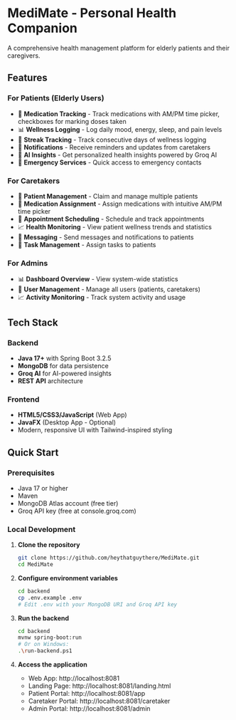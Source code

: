 # MediMate - Personal Health Companion

A comprehensive health management platform for elderly patients and their caregivers.

## Features

### For Patients (Elderly Users)
- 💊 **Medication Tracking** - Track medications with AM/PM time picker, checkboxes for marking doses taken
- 📊 **Wellness Logging** - Log daily mood, energy, sleep, and pain levels
- 🎯 **Streak Tracking** - Track consecutive days of wellness logging
- 🔔 **Notifications** - Receive reminders and updates from caretakers
- 🤖 **AI Insights** - Get personalized health insights powered by Groq AI
- 📱 **Emergency Services** - Quick access to emergency contacts

### For Caretakers
- 👥 **Patient Management** - Claim and manage multiple patients
- 💊 **Medication Assignment** - Assign medications with intuitive AM/PM time picker
- 📅 **Appointment Scheduling** - Schedule and track appointments
- 📈 **Health Monitoring** - View patient wellness trends and statistics
- 💬 **Messaging** - Send messages and notifications to patients
- 🎯 **Task Management** - Assign tasks to patients

### For Admins
- 📊 **Dashboard Overview** - View system-wide statistics
- 👤 **User Management** - Manage all users (patients, caretakers)
- 📈 **Activity Monitoring** - Track system activity and usage

## Tech Stack

### Backend
- **Java 17+** with Spring Boot 3.2.5
- **MongoDB** for data persistence
- **Groq AI** for AI-powered insights
- **REST API** architecture

### Frontend
- **HTML5/CSS3/JavaScript** (Web App)
- **JavaFX** (Desktop App - Optional)
- Modern, responsive UI with Tailwind-inspired styling

## Quick Start

### Prerequisites
- Java 17 or higher
- Maven
- MongoDB Atlas account (free tier)
- Groq API key (free at console.groq.com)

### Local Development

1. **Clone the repository**
   ```bash
   git clone https://github.com/heythatguythere/MediMate.git
   cd MediMate
   ```

2. **Configure environment variables**
   ```bash
   cd backend
   cp .env.example .env
   # Edit .env with your MongoDB URI and Groq API key
   ```

3. **Run the backend**
   ```bash
   cd backend
   mvnw spring-boot:run
   # Or on Windows:
   .\run-backend.ps1
   ```

4. **Access the application**
   - Web App: http://localhost:8081
   - Landing Page: http://localhost:8081/landing.html
   - Patient Portal: http://localhost:8081/app
   - Caretaker Portal: http://localhost:8081/caretaker
   - Admin Portal: http://localhost:8081/admin


